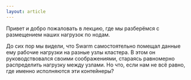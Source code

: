 ```yaml
---
layout: article
---
```


Привет и добро пожаловать в лекцию, где мы разберёмся с размещением наших нагрузок по нодам.

До сих пор мы видели, что Swarm самостоятельно помещал данные ему рабочие нагрузки на разные узлы кластера. В этом он руководствовался своими соображениями, стараясь равномерно распределить нагрузку между узлами. Но что, если нам не всё равно, где именно исполняются эти контейнеры?
